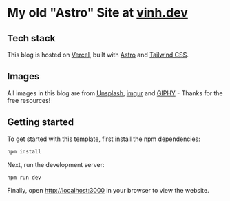 # My old "Astro" Site at [vinh.dev](https://vinh.dev)

## Tech stack

This blog is hosted on [Vercel](https://vercel.com/), built with [Astro](https://astro.build/) and [Tailwind CSS](https://tailwindcss.com/).

## Images

All images in this blog are from [Unsplash](https://unsplash.com/), [imgur](https://imgur.com) and [GIPHY](https://giphy.com/) - Thanks for the free resources!

## Getting started

To get started with this template, first install the npm dependencies:

```bash
npm install
```

Next, run the development server:

```bash
npm run dev
```

Finally, open [http://localhost:3000](http://localhost:3000) in your browser to view the website.
